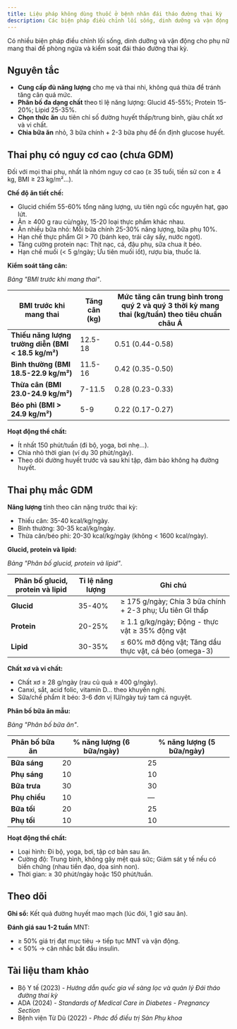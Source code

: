 ```yaml
---
title: Liệu pháp không dùng thuốc ở bệnh nhân đái tháo đường thai kỳ
description: Các biện pháp điều chỉnh lối sống, dinh dưỡng và vận động cho phụ nữ mang thai để phòng ngừa và kiểm soát đái tháo đường thai kỳ.
---
```


Có nhiều biện pháp điều chỉnh lối sống, dinh dưỡng và vận động cho phụ nữ mang thai để phòng ngừa và kiểm soát đái tháo đường thai kỳ.

## Nguyên tắc

- **Cung cấp đủ năng lượng** cho mẹ và thai nhi, không quá thừa để tránh tăng cân quá mức.
- **Phân bố đa dạng chất** theo tỉ lệ năng lượng: Glucid 45-55%; Protein 15-20%; Lipid 25-35%.
- **Chọn thức ăn** ưu tiên chỉ số đường huyết thấp/trung bình, giàu chất xơ và vi chất.
- **Chia bữa ăn** nhỏ, 3 bữa chính + 2-3 bữa phụ để ổn định glucose huyết.

## Thai phụ có nguy cơ cao (chưa GDM)

Đối với mọi thai phụ, nhất là nhóm nguy cơ cao (≥ 35 tuổi, tiền sử con ≥ 4 kg, BMI ≥ 23 kg/m²...).

**Chế độ ăn tiết chế:**

- Glucid chiếm 55-60% tổng năng lượng, ưu tiên ngũ cốc nguyên hạt, gạo lứt.
- Ăn ≥ 400 g rau củ/ngày, 15-20 loại thực phẩm khác nhau.
- Ăn nhiều bữa nhỏ: Mỗi bữa chính 25-30% năng lượng, bữa phụ 10%.
- Hạn chế thực phẩm GI > 70 (bánh kẹo, trái cây sấy, nước ngọt).
- Tăng cường protein nạc: Thịt nạc, cá, đậu phụ, sữa chua ít béo.
- Hạn chế muối (< 5 g/ngày; Ưu tiên muối iốt), rượu bia, thuốc lá.

**Kiểm soát tăng cân:**

_Bảng "BMI trước khi mang thai"_.

| BMI trước khi mang thai                             | Tăng cân (kg) | Mức tăng cân trung bình trong quý 2 và quý 3 thời kỳ mang thai (kg/tuần) theo tiêu chuẩn châu Á |
| --------------------------------------------------- | ------------- | ----------------------------------------------------------------------------------------------- |
| **Thiếu năng lượng trường diễn (BMI < 18.5 kg/m²)** | 12.5-18       | 0.51 (0.44-0.58)                                                                                |
| **Bình thường (BMI 18.5-22.9 kg/m²)**               | 11.5-16       | 0.42 (0.35-0.50)                                                                                |
| **Thừa cân (BMI 23.0-24.9 kg/m²)**                  | 7-11.5        | 0.28 (0.23-0.33)                                                                                |
| **Béo phì (BMI > 24.9 kg/m²)**                      | 5-9           | 0.22 (0.17-0.27)                                                                                |

**Hoạt động thể chất:**

- Ít nhất 150 phút/tuần (đi bộ, yoga, bơi nhẹ...).
- Chia nhỏ thời gian (ví dụ 30 phút/ngày).
- Theo dõi đường huyết trước và sau khi tập, đảm bảo không hạ đường huyết.

## Thai phụ mắc GDM

**Năng lượng** tính theo cân nặng trước thai kỳ:

- Thiếu cân: 35-40 kcal/kg/ngày.
- Bình thường: 30-35 kcal/kg/ngày.
- Thừa cân/béo phì: 20-30 kcal/kg/ngày (không < 1600 kcal/ngày).

**Glucid, protein và lipid:**

_Bảng "Phân bố glucid, protein và lipid"_.

| Phân bố glucid, protein và lipid | Tỉ lệ năng lượng | Ghi chú                                                   |
| -------------------------------- | ---------------- | --------------------------------------------------------- |
| **Glucid**                       | 35-40%           | ≥ 175 g/ngày; Chia 3 bữa chính + 2-3 phụ; Ưu tiên GI thấp |
| **Protein**                      | 20-25%           | ≥ 1.1 g/kg/ngày; Động - thực vật ≥ 35% động vật           |
| **Lipid**                        | 30-35%           | ≤ 60% mỡ động vật; Tăng dầu thực vật, cá béo (omega-3)    |

**Chất xơ và vi chất:**

- Chất xơ ≥ 28 g/ngày (rau củ quả ≥ 400 g/ngày).
- Canxi, sắt, acid folic, vitamin D... theo khuyến nghị.
- Sữa/chế phẩm ít béo: 3-6 đơn vị IU/ngày tuỳ tam cá nguyệt.

**Phân bố bữa ăn mẫu:**

_Bảng "Phân bố bữa ăn"_.

| Phân bố bữa ăn | % năng lượng (6 bữa/ngày) | % năng lượng (5 bữa/ngày) |
| -------------- | ------------------------- | ------------------------- |
| **Bữa sáng**   | 20                        | 25                        |
| **Phụ sáng**   | 10                        | 10                        |
| **Bữa trưa**   | 30                        | 30                        |
| **Phụ chiều**  | 10                        | —                         |
| **Bữa tối**    | 20                        | 25                        |
| **Phụ tối**    | 10                        | 10                        |

**Hoạt động thể chất:**

- Loại hình: Đi bộ, yoga, bơi, tập cơ bản sau ăn.
- Cường độ: Trung bình, không gây mệt quá sức; Giám sát y tế nếu có biến chứng (nhau tiền đạo, dọa sinh non).
- Thời gian: ≥ 30 phút/ngày hoặc 150 phút/tuần.

## Theo dõi

**Ghi sổ:** Kết quả đường huyết mao mạch (lúc đói, 1 giờ sau ăn).

**Đánh giá sau 1-2 tuần** MNT:

- ≥ 50% giá trị đạt mục tiêu → tiếp tục MNT và vận động.
- < 50% → cân nhắc bắt đầu insulin.

## Tài liệu tham khảo

- Bộ Y tế (2023) - _Hướng dẫn quốc gia về sàng lọc và quản lý Đái tháo đường thai kỳ_
- ADA (2024) - _Standards of Medical Care in Diabetes - Pregnancy Section_
- Bệnh viện Từ Dũ (2022) - _Phác đồ điều trị Sản Phụ khoa_
